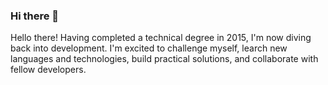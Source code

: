### Hi there 👋

<!--
**lenajhnsn/lenajhnsn** is a ✨ _special_ ✨ repository because its `README.md` (this file) appears on your GitHub profile.

Here are some ideas to get you started:

- 🔭 I’m currently working on ...
- 🌱 I’m currently learning ...
- 👯 I’m looking to collaborate on ...
- 🤔 I’m looking for help with ...
- 💬 Ask me about ...
- 📫 How to reach me: ...
- 😄 Pronouns: ...
- ⚡ Fun fact: ...
-->
Hello there! Having completed a technical degree in 2015, I'm now diving back into development. I'm excited to challenge myself, learch new languages and technologies, build practical solutions, and collaborate with fellow developers. 
